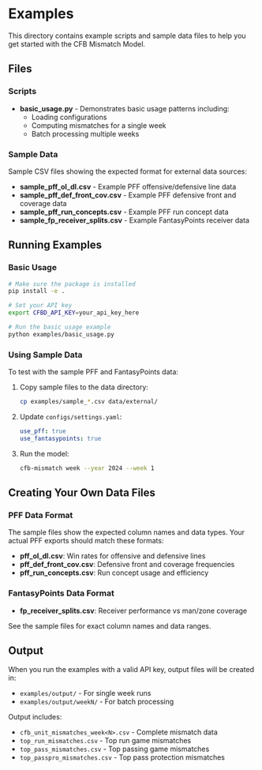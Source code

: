 # Examples

This directory contains example scripts and sample data files to help you get started with the CFB Mismatch Model.

## Files

### Scripts

- **basic_usage.py** - Demonstrates basic usage patterns including:
  - Loading configurations
  - Computing mismatches for a single week
  - Batch processing multiple weeks

### Sample Data

Sample CSV files showing the expected format for external data sources:

- **sample_pff_ol_dl.csv** - Example PFF offensive/defensive line data
- **sample_pff_def_front_cov.csv** - Example PFF defensive front and coverage data
- **sample_pff_run_concepts.csv** - Example PFF run concept data
- **sample_fp_receiver_splits.csv** - Example FantasyPoints receiver data

## Running Examples

### Basic Usage

```bash
# Make sure the package is installed
pip install -e .

# Set your API key
export CFBD_API_KEY=your_api_key_here

# Run the basic usage example
python examples/basic_usage.py
```

### Using Sample Data

To test with the sample PFF and FantasyPoints data:

1. Copy sample files to the data directory:
   ```bash
   cp examples/sample_*.csv data/external/
   ```

2. Update `configs/settings.yaml`:
   ```yaml
   use_pff: true
   use_fantasypoints: true
   ```

3. Run the model:
   ```bash
   cfb-mismatch week --year 2024 --week 1
   ```

## Creating Your Own Data Files

### PFF Data Format

The sample files show the expected column names and data types. Your actual PFF exports should match these formats:

- **pff_ol_dl.csv**: Win rates for offensive and defensive lines
- **pff_def_front_cov.csv**: Defensive front and coverage frequencies
- **pff_run_concepts.csv**: Run concept usage and efficiency

### FantasyPoints Data Format

- **fp_receiver_splits.csv**: Receiver performance vs man/zone coverage

See the sample files for exact column names and data ranges.

## Output

When you run the examples with a valid API key, output files will be created in:
- `examples/output/` - For single week runs
- `examples/output/weekN/` - For batch processing

Output includes:
- `cfb_unit_mismatches_week<N>.csv` - Complete mismatch data
- `top_run_mismatches.csv` - Top run game mismatches
- `top_pass_mismatches.csv` - Top passing game mismatches
- `top_passpro_mismatches.csv` - Top pass protection mismatches
